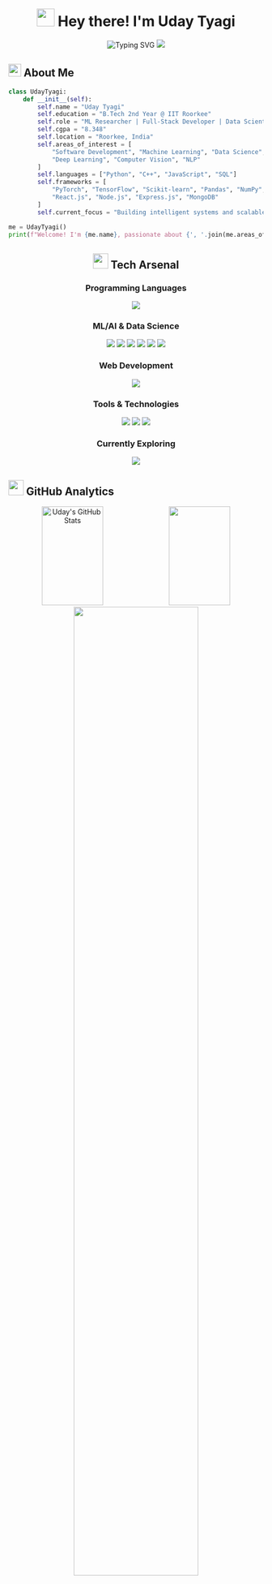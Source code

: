 <div align="center">
  
# <img src="https://media.giphy.com/media/hvRJCLFzcasrR4ia7z/giphy.gif" width="35"> Hey there! I'm **Uday Tyagi**

<img src="https://readme-typing-svg.herokuapp.com?font=Fira+Code&pause=1000&color=36BCF7FF&center=true&vCenter=true&width=500&lines=B.Tech+2nd+Year+%40+IIT+Roorkee+%F0%9F%8E%93;ML+%26+AI+Research+Enthusiast+%F0%9F%A4%96;Full+Stack+Developer+%F0%9F%92%BB;Data+Science+%26+Deep+Learning+%F0%9F%93%8A;Building+the+Future+with+Code+%F0%9F%9A%80" alt="Typing SVG" />

<img src="https://user-images.githubusercontent.com/73097560/115834477-dbab4500-a447-11eb-908a-139a6edaec5c.gif">

</div>

## <img src="https://media2.giphy.com/media/QssGEmpkyEOhBCb7e1/giphy.gif?cid=ecf05e47a0n3gi1bfqntqmob8g9aid1oyj2wr3ds3mg700bl&rid=giphy.gif" width="25"> **About Me**

```python
class UdayTyagi:
    def __init__(self):
        self.name = "Uday Tyagi"
        self.education = "B.Tech 2nd Year @ IIT Roorkee"
        self.role = "ML Researcher | Full-Stack Developer | Data Scientist"
        self.cgpa = "8.348"
        self.location = "Roorkee, India"
        self.areas_of_interest = [
            "Software Development", "Machine Learning", "Data Science",
            "Deep Learning", "Computer Vision", "NLP"
        ]
        self.languages = ["Python", "C++", "JavaScript", "SQL"]
        self.frameworks = [
            "PyTorch", "TensorFlow", "Scikit-learn", "Pandas", "NumPy",
            "React.js", "Node.js", "Express.js", "MongoDB"
        ]
        self.current_focus = "Building intelligent systems and scalable applications"

me = UdayTyagi()
print(f"Welcome! I'm {me.name}, passionate about {', '.join(me.areas_of_interest[:3])}!")
```

<div align="center">

## <img src="https://media.giphy.com/media/iY8CRBdQXODJSCERIr/giphy.gif" width="30"> **Tech Arsenal**

### **Programming Languages**
<img src="https://skillicons.dev/icons?i=python,cpp,js,html,css,sql" />

### **ML/AI & Data Science**
<img src="https://skillicons.dev/icons?i=tensorflow,pytorch,opencv" />
<img src="https://img.shields.io/badge/Scikit--Learn-F7931E?style=for-the-badge&logo=scikit-learn&logoColor=white" />
<img src="https://img.shields.io/badge/Pandas-150458?style=for-the-badge&logo=pandas&logoColor=white" />
<img src="https://img.shields.io/badge/NumPy-013243?style=for-the-badge&logo=numpy&logoColor=white" />
<img src="https://img.shields.io/badge/Matplotlib-11557C?style=for-the-badge&logo=matplotlib&logoColor=white" />
<img src="https://img.shields.io/badge/Seaborn-3776AB?style=for-the-badge&logo=python&logoColor=white" />

### **Web Development**
<img src="https://skillicons.dev/icons?i=react,nodejs,express,mongodb,mysql,tailwind" />

### **Tools & Technologies**
<img src="https://skillicons.dev/icons?i=git,github,vscode,linux,docker,aws,figma" />
<img src="https://img.shields.io/badge/Streamlit-FF4B4B?style=for-the-badge&logo=streamlit&logoColor=white" />
<img src="https://img.shields.io/badge/Canvas%20API-FF6B6B?style=for-the-badge&logo=html5&logoColor=white" />

### **Currently Exploring**
<img src="https://skillicons.dev/icons?i=kubernetes,redis,graphql,nextjs,fastapi" />

</div>

## <img src="https://media.giphy.com/media/WUlplcMpOCEmTGBtBW/giphy.gif" width="30"> **GitHub Analytics**

<div align="center">
  
<img width="49%" height="195px" src="https://github-readme-stats.vercel.app/api?username=20-uday-06&show_icons=true&count_private=true&hide_border=true&title_color=36BCF7FF&icon_color=36BCF7FF&text_color=c9d1d9&bg_color=0d1117" alt="Uday's GitHub Stats" /> 

<img width="49%" height="195px" src="https://github-readme-stats.vercel.app/api/top-langs/?username=20-uday-06&layout=compact&hide_border=true&title_color=36BCF7FF&text_color=c9d1d9&bg_color=0d1117" />

</div>

<div align="center">
  
<img width="70%" src="https://github-readme-streak-stats.herokuapp.com?user=20-uday-06&theme=radical&hide_border=true&stroke=36BCF7FF" />

</div>

## <img src="https://media.giphy.com/media/j2pOGeGYKe2xCCKwfi/giphy.gif" width="30"> **GitHub Activity**

<div align="center">
  
<img src="https://github-readme-activity-graph.vercel.app/graph?username=20-uday-06&bg_color=0d1117&color=36BCF7FF&line=36BCF7FF&point=FFFFFF&area_color=36BCF7FF&title_color=FFFFFF&area=true" />

</div>

## <img src="https://media.giphy.com/media/VTtANKl0beDFQRLDTh/giphy.gif" width="30"> **What I'm Up To**

- 🔭 **Currently Working On:** Advanced Deep Learning research in Computer Vision and NLP
- 🌱 **Learning:** MLOps, System Design, Advanced Neural Architectures, and Cloud Technologies  
- 🎯 **Goals:** Contributing to open-source AI/ML projects and building production-scale solutions
- 💡 **Research Focus:** Satellite data processing, Speech emotion recognition, and Real-time collaborative systems
- 🚀 **Next Challenge:** Exploring Generative AI and Large Language Models

## <img src="https://media.giphy.com/media/LMt9638dO8dftAjtco/giphy.gif" width="30"> **Connect With Me**

<div align="center">

[![LinkedIn](https://img.shields.io/badge/LinkedIn-0077B5?style=for-the-badge&logo=linkedin&logoColor=white)](https://www.linkedin.com/in/uday-tyagi-455a76282/)
[![Email](https://img.shields.io/badge/Email-D14836?style=for-the-badge&logo=gmail&logoColor=white)](mailto:uday_t@ce.iitr.ac.in)
[![GitHub](https://img.shields.io/badge/GitHub-100000?style=for-the-badge&logo=github&logoColor=white)](https://github.com/20-uday-06)

</div>

---

<div align="center">

### <img src="https://media.giphy.com/media/VgCDAzcKvsR6OM0uWg/giphy.gif" width="50"> **Profile Views & Stats**

<img src="https://profile-counter.glitch.me/20-uday-06/count.svg" />

<br><br>

<img src="https://github-profile-trophy.vercel.app/?username=20-uday-06&theme=radical&no-frame=true&row=1&column=7" />

</div>

<div align="center">

### 🌟 **Quote That Drives Me**

*"Code. Learn. Repeat. The future is being built by those who dare to imagine."* ⚡

<img src="https://user-images.githubusercontent.com/73097560/115834477-dbab4500-a447-11eb-908a-139a6edaec5c.gif">

</div>

<div align="center">
  
### <img src="https://media.giphy.com/media/KzJkzjggfGN5Py6nkT/giphy.gif" width="30"> **Thanks for visiting!**

<img src="https://media.giphy.com/media/jpVnC65DmYeyRL4LHS/giphy.gif" width="20%">

*Let's connect and build something amazing together! 🚀*

</div>

<!---
20-uday-06/20-uday-06 is a ✨ special ✨ repository because its `README.md` (this file) appears on your GitHub profile.
You can click the Preview link to take a look at your changes.
--->
